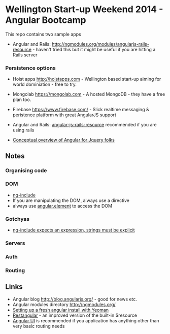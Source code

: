 # Wellington Start-up Weekend 2014 - Angular Bootcamp

This repo contains two sample apps

* Angular and Rails: http://ngmodules.org/modules/angularjs-rails-resource -
  haven't tried this but it might be useful if you are hitting a Rails server 

### Persistence options
* Hoist apps http://hoistapps.com - Wellington based start-up aiming for world
  dominiation - free to try.
* Mongolab https://mongolab.com - A hosted MongoDB - they have a free plan too.
* Firebase https://www.firebase.com/ - Slick realtime messaging & peristence platform with great AngularJS support

* Angular and Rails: [angular-js-rails-resource](http://ngmodules.org/modules/angularjs-rails-resource)
 recommended if you are using rails
* [Conceptual overview of Angular for Jquery folks](http://stackoverflow.com/questions/14994391/how-do-i-think-in-angularjs-if-i-have-a-jquery-background)

## Notes

### Organising code
### DOM

* [ng-include](http://docs.angularjs.org/api/ng.directive:ngInclude)
* If you are manipulating the DOM, always use a directive
* always use [angular.element](http://docs.angularjs.org/api/angular.element) to access the DOM

### Gotchyas
* [ng-include expects an expression, strings must be explicit](http://stackoverflow.com/questions/12521905/angularjs-ng-include-does-not-include-view-unless-passed-in-scope)

### Servers
### Auth
### Routing

## Links

* Angular blog http://blog.angularjs.org/ - good for news etc.
* Angular modules directory http://ngmodules.org/
* [Setting up a fresh angular install with Yeoman](http://www.sitepoint.com/kickstart-your-angularjs-development-with-yeoman-grunt-and-bower/)
* [Restangular](http://ngmodules.org/modules/restangular) - an improved version of
  the built-in $resource
* [Angular UI](https://github.com/angular-ui/ui-router) is recommended if you
  application has anything other than very basic routing needs
